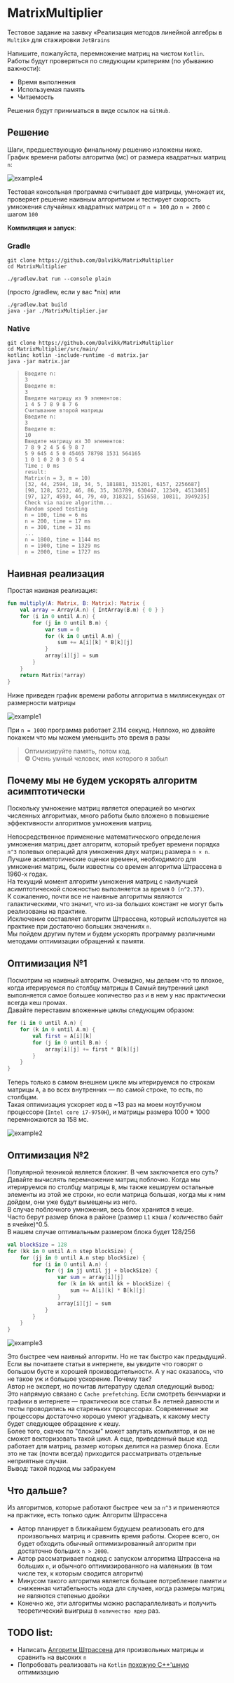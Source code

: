# MatrixMultiplier

Тестовое задание на заявку «Реализация методов линейной алгебры в `Multik`» для стажировки `JetBrains`

Напишите, пожалуйста, перемножение матриц на чистом `Kotlin`. Работы будут проверяться по следующим критериям (по
убыванию важности):

* Время выполнения
* Используемая память
* Читаемость   

Решения будут приниматься в виде ссылок на `GitHub`.

## Решение
Шаги, предшествующую финальному решению изложены ниже.  
График времени работы алгоритма (мс) от размера квадратных матриц `n`:

![example4](.github/images/4.png)

Тестовая консольная программа считывает две матрицы, умножает их, проверяет решение наивным алгоритмом и тестирует скорость умножения случайных квадратных матриц от `n = 100` до `n = 2000` с шагом `100`

**Компиляция и запуск**:

### Gradle
```
git clone https://github.com/Dalvikk/MatrixMultiplier
cd MatrixMultiplier
```

```
./gradlew.bat run --console plain
```
(просто /gradlew, если у вас *nix) или
```
./gradlew.bat build
java -jar ./MatrixMultiplier.jar
```

### Native
```
git clone https://github.com/Dalvikk/MatrixMultiplier
cd MatrixMultiplier/src/main/
kotlinc kotlin -include-runtime -d matrix.jar  
java -jar matrix.jar
```
 
> ```Считывание первой матрицы  
> Введите n:  
> 3  
> Введите m:  
> 3  
> Введите матрицу из 9 элементов:  
> 1 4 5 7 8 9 8 7 6  
> Считывание второй матрицы  
> Введите n:  
> 3  
> Введите m:  
> 10  
> Введите матрицу из 30 элементов:  
> 7 8 9 2 4 5 6 9 8 7  
> 5 9 645 4 5 0 45465 78798 1531 564165  
> 1 0 1 0 2 0 3 0 5 4  
> Time : 0 ms  
> result:  
> Matrix(n = 3, m = 10)  
> [32, 44, 2594, 18, 34, 5, 181881, 315201, 6157, 2256687]  
> [98, 128, 5232, 46, 86, 35, 363789, 630447, 12349, 4513405]  
> [97, 127, 4593, 44, 79, 40, 318321, 551658, 10811, 3949235]  
> Check via naive algorithm...  
> Random speed testing  
> n = 100, time = 6 ms  
> n = 200, time = 17 ms  
> n = 300, time = 31 ms  
> ...  
> n = 1800, time = 1144 ms  
> n = 1900, time = 1329 ms  
> n = 2000, time = 1727 ms
> ```


## Наивная реализация

Простая наивная реализация:

```kotlin
fun multiply(A: Matrix, B: Matrix): Matrix {
    val array = Array(A.n) { IntArray(B.m) { 0 } }
    for (i in 0 until A.n) {
        for (j in 0 until B.m) {
            var sum = 0
            for (k in 0 until A.m) {
                sum += A[i][k] * B[k][j]
            }
            array[i][j] = sum
        }
    }
    return Matrix(*array)
}
```

Ниже приведен график времени работы алгоритма в миллисекундах от размерности матрицы

![example1](.github/images/1.png)

При `n = 1000` программа работает 2.114 секунд. Неплохо, но давайте покажем что мы можем уменьшить это время в разы

> Оптимизируйте память, потом код.  
> © Очень умный человек, имя которого я забыл

## Почему мы не будем ускорять алгоритм асимптотически

Поскольку умножение матриц является операцией во многих численных алгоритмах, много работы было вложено в повышение эффективности алгоритмов умножения матриц.

Непосредственное применение математического определения умножения матриц дает алгоритм, который требует времени порядка `n^3` полевых операций для умножения двух матриц размера `n × n`.  
Лучшие асимптотические оценки времени, необходимого для умножения матриц, были известны со времен алгоритма Штрассена в 1960-х годах.  
На текущий момент алгоритм умножения матриц с наилучшей асимптотической сложностью выполняется за время `O (n^2.37)`.  
К сожалению, почти все не наивные алгоритмы являются галактическими, что значит, что из-за больших констант не могут быть реализованы на практике.  
Исключение составляет алгоритм Штрассена, который используется на практике при достаточно больших значениях `n`.  
Мы пойдем другим путем и будем ускорять программу различными методами оптимизации обращений к памяти.

## Оптимизация №1

Посмотрим на наивный алгоритм. Очевидно, мы делаем что то плохое, когда итерируемся по столбцу матрицы `B` 
Самый внутренний цикл выполняется самое большее количество раз и в нем у нас практически всегда кеш промах.  
Давайте переставим вложенные циклы следующим образом:
```kotlin
for (i in 0 until A.n) {
    for (k in 0 until A.m) {
        val first = A[i][k]
        for (j in 0 until B.m) {
            array[i][j] += first * B[k][j]
        }
    }
}
```

Теперь только в самом внешнем цикле мы итерируемся по строкам матрицы `A`, а во всех внутренних — по самой строке, то есть, по столбцам.  
Такая оптимизация ускоряет код в ~13 раз на моем ноутбучном процессоре (`Intel core i7-9750H`), и матрицы размера 1000 * 1000 перемножаются за 158 мс.

![example2](.github/images/2.png)

## Оптимизация №2

Популярной техникой является блокинг. В чем заключается его суть?  
Давайте вычислять перемножение матриц поблочно. Когда мы итерируемся по столбцу матрицы `B`, мы также кешируем
остальные элементы из этой же строки, но если матрица большая, когда мы к ним дойдем, они уже будут вымещены из него.  
В случае поблочного умножения, весь блок хранится в кеше.  
Часто берут размер блока в районе (размер `L1` кэша / количество байт в ячейке)^0.5.  
В нашем случае оптимальным размером блока будет 128/256  

```kotlin
val blockSize = 128
for (kk in 0 until A.n step blockSize) {
    for (jj in 0 until A.n step blockSize) {
        for (i in 0 until A.n) {
            for (j in jj until jj + blockSize) {
                var sum = array[i][j]
                for (k in kk until kk + blockSize) {
                    sum += A[i][k] * B[k][j]
                }
                array[i][j] = sum
            }
        }
    }
}
```

![example3](.github/images/3.png)

Это быстрее чем наивный алгоритм. Но не так быстро как предыдущий.  
Если вы почитаете статьи в интернете, вы увидите что говорят о большом бусте и хорошей производительности. 
А у нас оказалось, что не такое уж и большое ускорение. Почему так?  
Автор не эксперт, но почитав литературу сделал следующий вывод:  
Это напрямую связано с `Cache prefetching`. Если смотреть бенчмарки и графики в интернете — практически все статьи 8+ летней давности и тесты проводились на стареньких процессорах. Современные же процессоры достаточно хорошо умеют угадывать, к какому месту будет следующее обращение к кешу.  
Более того, скачок по "блокам" может запутать компилятор, и он не сможет векторизовать такой цикл. А еще, приведенный выше код работает для матриц, размер которых делится на размер блока. Если это не так (почти всегда) приходится рассматривать отдельные неприятные случаи.  
Вывод: такой подход мы забракуем

## Что дальше?

Из алгоритмов, которые работают быстрее чем за `n^3` и применяются на практике, есть только один: Алгоритм Штрассена  
* Автор планирует в ближайшем будущем реализовать его для произвольных матриц и сравнить время работы. Скорее всего, он будет обходить обычный оптимизированный алгоритм при достаточно больших `n > 2000`.  
* Автор рассматривает подход с запуском алгоритма Штрассена на больших `n`, и обычного оптимизированного на маленьких (в том числе тех, к которым сводится алгоритм)  
* Минусом такого алгоритма является большее потребление памяти и сниженная читабельность кода для случаев, когда размеры матриц не являются степенью двойки
* Конечно же, эти алгоритмы можно распараллеливать и получить теоретический выигрыш в `количество ядер` раз.

## TODO list:
* Написать [Алгоритм Штрассена](https://ru.wikipedia.org/wiki/%D0%90%D0%BB%D0%B3%D0%BE%D1%80%D0%B8%D1%82%D0%BC_%D0%A8%D1%82%D1%80%D0%B0%D1%81%D1%81%D0%B5%D0%BD%D0%B0) для произвольных матрицы и сравнить на высоких `n`
* Попробовать реализовать на `Kotlin` [похожую C++'шную](https://habr.com/ru/post/359272/) оптимизацию
